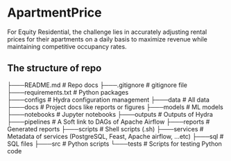 # ApartmentPrice
For Equity Residential, the challenge lies in accurately adjusting rental prices for their apartments on a daily basis to maximize revenue while maintaining competitive occupancy rates.

## The structure of repo
├───README.md          # Repo docs
├───.gitignore         # gitignore file
├───requirements.txt   # Python packages   
├───configs            # Hydra configuration management
├───data               # All data
├───docs               # Project docs like reports or figures
├───models             # ML models
├───notebooks          # Jupyter notebooks
├───outputs            # Outputs of Hydra
├───pipelines          # A Soft link to DAGs of Apache Airflow
├───reports            # Generated reports 
├───scripts            # Shell scripts (.sh)
├───services           # Metadata of services (PostgreSQL, Feast, Apache airflow, ...etc)
├───sql                # SQL files
├───src                # Python scripts
└───tests              # Scripts for testing Python code